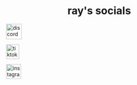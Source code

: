 <link rel="shortcut icon" type="image/png" href="https://user-images.githubusercontent.com/109817205/180502481-b0c3a05e-8081-4f8a-a9a4-2794c93afc93.png">

<h1 align="center">ray's socials</h1>

<a href="https://discord.com/invite/brb"><img src="https://user-images.githubusercontent.com/109817205/180494826-38052d82-665e-46c1-81e9-f4110fbed838.png" alt="discord" style="width:42px;height:42px;"></a>

 <a href="https://tiktok.com/@xray2rich"><img src="https://user-images.githubusercontent.com/109817205/180494995-ef56a3a0-f4be-45ae-8be4-12cb1dcca347.png" alt="tiktok" style="width:35px;height:40px;"></a>

<a href="https://instagram.com/rczxy"><img src="https://user-images.githubusercontent.com/109817205/180495692-f133dff9-36f5-4e00-a1fb-09d4a3b6b797.png" alt="instagram" style="width:40px;height:40px;"></a>


